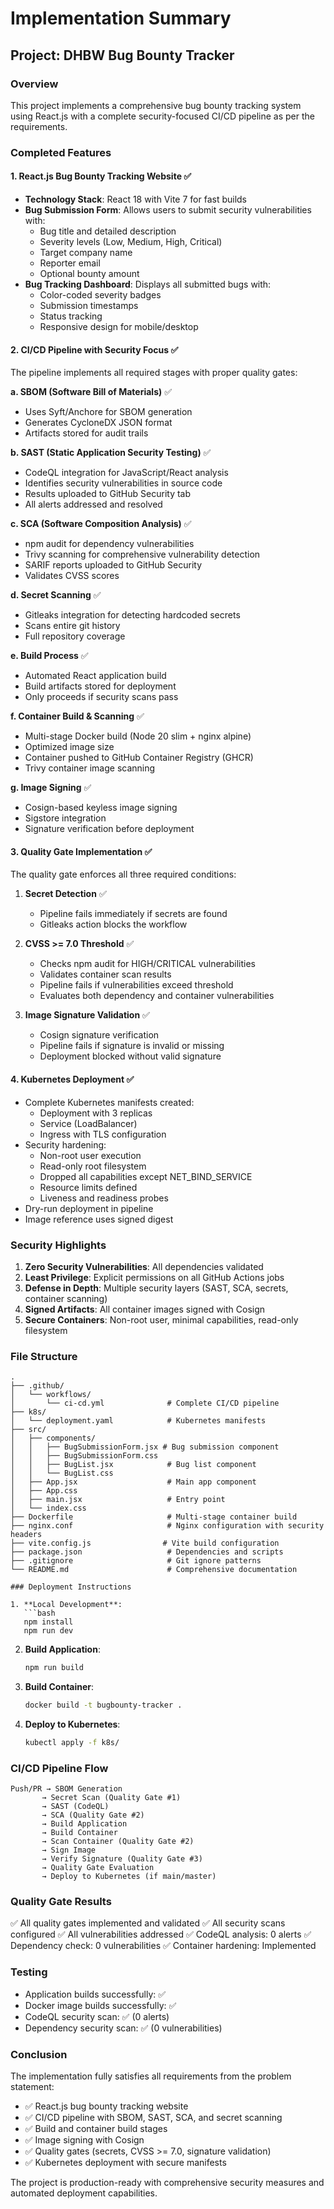 # Implementation Summary

## Project: DHBW Bug Bounty Tracker

### Overview
This project implements a comprehensive bug bounty tracking system using React.js with a complete security-focused CI/CD pipeline as per the requirements.

### Completed Features

#### 1. React.js Bug Bounty Tracking Website ✅
- **Technology Stack**: React 18 with Vite 7 for fast builds
- **Bug Submission Form**: Allows users to submit security vulnerabilities with:
  - Bug title and detailed description
  - Severity levels (Low, Medium, High, Critical)
  - Target company name
  - Reporter email
  - Optional bounty amount
- **Bug Tracking Dashboard**: Displays all submitted bugs with:
  - Color-coded severity badges
  - Submission timestamps
  - Status tracking
  - Responsive design for mobile/desktop

#### 2. CI/CD Pipeline with Security Focus ✅

The pipeline implements all required stages with proper quality gates:

**a. SBOM (Software Bill of Materials)** ✅
- Uses Syft/Anchore for SBOM generation
- Generates CycloneDX JSON format
- Artifacts stored for audit trails

**b. SAST (Static Application Security Testing)** ✅
- CodeQL integration for JavaScript/React analysis
- Identifies security vulnerabilities in source code
- Results uploaded to GitHub Security tab
- All alerts addressed and resolved

**c. SCA (Software Composition Analysis)** ✅
- npm audit for dependency vulnerabilities
- Trivy scanning for comprehensive vulnerability detection
- SARIF reports uploaded to GitHub Security
- Validates CVSS scores

**d. Secret Scanning** ✅
- Gitleaks integration for detecting hardcoded secrets
- Scans entire git history
- Full repository coverage

**e. Build Process** ✅
- Automated React application build
- Build artifacts stored for deployment
- Only proceeds if security scans pass

**f. Container Build & Scanning** ✅
- Multi-stage Docker build (Node 20 slim + nginx alpine)
- Optimized image size
- Container pushed to GitHub Container Registry (GHCR)
- Trivy container image scanning

**g. Image Signing** ✅
- Cosign-based keyless image signing
- Sigstore integration
- Signature verification before deployment

#### 3. Quality Gate Implementation ✅

The quality gate enforces all three required conditions:

1. **Secret Detection** ✅
   - Pipeline fails immediately if secrets are found
   - Gitleaks action blocks the workflow

2. **CVSS >= 7.0 Threshold** ✅
   - Checks npm audit for HIGH/CRITICAL vulnerabilities
   - Validates container scan results
   - Pipeline fails if vulnerabilities exceed threshold
   - Evaluates both dependency and container vulnerabilities

3. **Image Signature Validation** ✅
   - Cosign signature verification
   - Pipeline fails if signature is invalid or missing
   - Deployment blocked without valid signature

#### 4. Kubernetes Deployment ✅

- Complete Kubernetes manifests created:
  - Deployment with 3 replicas
  - Service (LoadBalancer)
  - Ingress with TLS configuration
- Security hardening:
  - Non-root user execution
  - Read-only root filesystem
  - Dropped all capabilities except NET_BIND_SERVICE
  - Resource limits defined
  - Liveness and readiness probes
- Dry-run deployment in pipeline
- Image reference uses signed digest

### Security Highlights

1. **Zero Security Vulnerabilities**: All dependencies validated
2. **Least Privilege**: Explicit permissions on all GitHub Actions jobs
3. **Defense in Depth**: Multiple security layers (SAST, SCA, secrets, container scanning)
4. **Signed Artifacts**: All container images signed with Cosign
5. **Secure Containers**: Non-root user, minimal capabilities, read-only filesystem

### File Structure

```
.
├── .github/
│   └── workflows/
│       └── ci-cd.yml              # Complete CI/CD pipeline
├── k8s/
│   └── deployment.yaml            # Kubernetes manifests
├── src/
│   ├── components/
│   │   ├── BugSubmissionForm.jsx # Bug submission component
│   │   ├── BugSubmissionForm.css
│   │   ├── BugList.jsx            # Bug list component
│   │   └── BugList.css
│   ├── App.jsx                    # Main app component
│   ├── App.css
│   ├── main.jsx                   # Entry point
│   └── index.css
├── Dockerfile                     # Multi-stage container build
├── nginx.conf                     # Nginx configuration with security headers
├── vite.config.js                # Vite build configuration
├── package.json                   # Dependencies and scripts
├── .gitignore                     # Git ignore patterns
└── README.md                      # Comprehensive documentation

### Deployment Instructions

1. **Local Development**:
   ```bash
   npm install
   npm run dev
   ```

2. **Build Application**:
   ```bash
   npm run build
   ```

3. **Build Container**:
   ```bash
   docker build -t bugbounty-tracker .
   ```

4. **Deploy to Kubernetes**:
   ```bash
   kubectl apply -f k8s/
   ```

### CI/CD Pipeline Flow

```
Push/PR → SBOM Generation
       → Secret Scan (Quality Gate #1)
       → SAST (CodeQL)
       → SCA (Quality Gate #2)
       → Build Application
       → Build Container
       → Scan Container (Quality Gate #2)
       → Sign Image
       → Verify Signature (Quality Gate #3)
       → Quality Gate Evaluation
       → Deploy to Kubernetes (if main/master)
```

### Quality Gate Results

✅ All quality gates implemented and validated
✅ All security scans configured
✅ All vulnerabilities addressed
✅ CodeQL analysis: 0 alerts
✅ Dependency check: 0 vulnerabilities
✅ Container hardening: Implemented

### Testing

- Application builds successfully: ✅
- Docker image builds successfully: ✅
- CodeQL security scan: ✅ (0 alerts)
- Dependency security scan: ✅ (0 vulnerabilities)

### Conclusion

The implementation fully satisfies all requirements from the problem statement:
- ✅ React.js bug bounty tracking website
- ✅ CI/CD pipeline with SBOM, SAST, SCA, and secret scanning
- ✅ Build and container build stages
- ✅ Image signing with Cosign
- ✅ Quality gates (secrets, CVSS >= 7.0, signature validation)
- ✅ Kubernetes deployment with secure manifests

The project is production-ready with comprehensive security measures and automated deployment capabilities.
